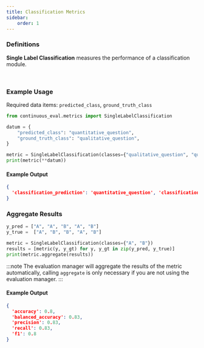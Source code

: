```yaml
---
title: Classification Metrics
sidebar:
    order: 1
---
```


### Definitions

**Single Label Classification** measures the performance of a classification module.

<br>

### Example Usage

Required data items: `predicted_class`, `ground_truth_class`

```python
from continuous_eval.metrics import SingleLabelClassification

datum = {
    "predicted_class": "quantitative_question",
    "ground_truth_class": "qualitative_question",
}

metric = SingleLabelClassification(classes={"qualitative_question", "quantitative_question"})
print(metric(**datum))
```

#### Example Output

```JSON
{
  'classification_prediction': 'quantitative_question', 'classification_ground_truth': 'qualitative_question', 'classification_correct': False
}
```

### Aggregate Results

```python
y_pred = ["A", "A", "B", "A", "B"]
y_true =  ["A", "B", "B", "A", "B"]

metric = SingleLabelClassification(classes={"A", "B"})
results = [metric(y, y_gt) for y, y_gt in zip(y_pred, y_true)]
print(metric.aggregate(results))
```

:::note
The evaluation manager will aggregate the results of the metric automatically, calling `aggregate` is only necessary if you are not using the evaluation manager.
:::

#### Example Output

```JSON
{
  'accuracy': 0.8, 
  'balanced_accuracy': 0.83, 
  'precision': 0.83, 
  'recall': 0.83, 
  'f1': 0.8
}
```
